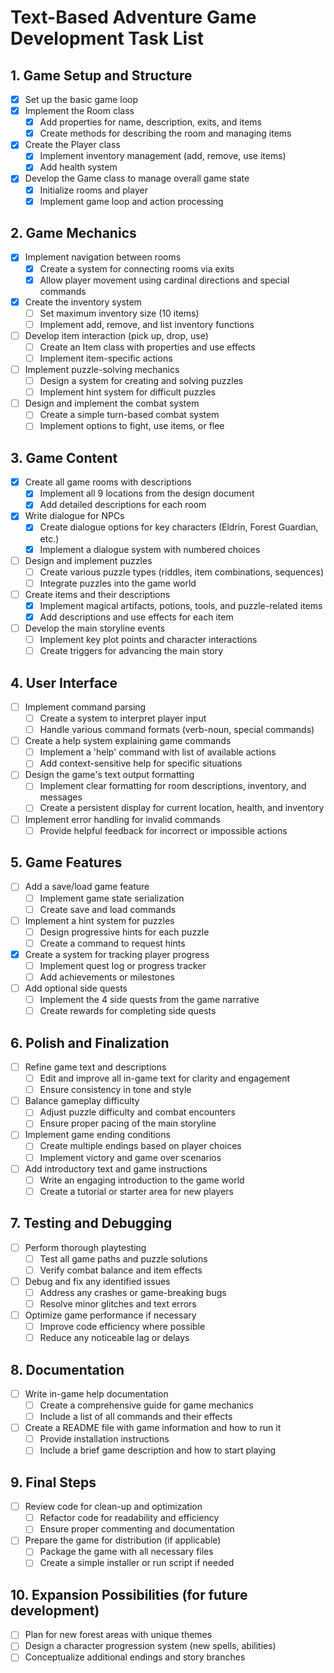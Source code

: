 # Text-Based Adventure Game Development Task List

## 1. Game Setup and Structure
- [X] Set up the basic game loop
- [X] Implement the Room class
  - [X] Add properties for name, description, exits, and items
  - [X] Create methods for describing the room and managing items
- [X] Create the Player class
  - [X] Implement inventory management (add, remove, use items)
  - [X] Add health system
- [X] Develop the Game class to manage overall game state
  - [X] Initialize rooms and player
  - [X] Implement game loop and action processing

## 2. Game Mechanics
- [X] Implement navigation between rooms
  - [X] Create a system for connecting rooms via exits
  - [X] Allow player movement using cardinal directions and special commands
- [X] Create the inventory system
  - [ ] Set maximum inventory size (10 items)
  - [ ] Implement add, remove, and list inventory functions
- [ ] Develop item interaction (pick up, drop, use)
  - [ ] Create an Item class with properties and use effects
  - [ ] Implement item-specific actions
- [ ] Implement puzzle-solving mechanics
  - [ ] Design a system for creating and solving puzzles
  - [ ] Implement hint system for difficult puzzles
- [ ] Design and implement the combat system
  - [ ] Create a simple turn-based combat system
  - [ ] Implement options to fight, use items, or flee

## 3. Game Content
- [X] Create all game rooms with descriptions
  - [X] Implement all 9 locations from the design document
  - [X] Add detailed descriptions for each room
- [X] Write dialogue for NPCs
  - [X] Create dialogue options for key characters (Eldrin, Forest Guardian, etc.)
  - [X] Implement a dialogue system with numbered choices
- [ ] Design and implement puzzles
  - [ ] Create various puzzle types (riddles, item combinations, sequences)
  - [ ] Integrate puzzles into the game world
- [ ] Create items and their descriptions
  - [X] Implement magical artifacts, potions, tools, and puzzle-related items
  - [X] Add descriptions and use effects for each item
- [ ] Develop the main storyline events
  - [ ] Implement key plot points and character interactions
  - [ ] Create triggers for advancing the main story

## 4. User Interface
- [ ] Implement command parsing
  - [ ] Create a system to interpret player input
  - [ ] Handle various command formats (verb-noun, special commands)
- [ ] Create a help system explaining game commands
  - [ ] Implement a 'help' command with list of available actions
  - [ ] Add context-sensitive help for specific situations
- [ ] Design the game's text output formatting
  - [ ] Implement clear formatting for room descriptions, inventory, and messages
  - [ ] Create a persistent display for current location, health, and inventory
- [ ] Implement error handling for invalid commands
  - [ ] Provide helpful feedback for incorrect or impossible actions

## 5. Game Features
- [ ] Add a save/load game feature
  - [ ] Implement game state serialization
  - [ ] Create save and load commands
- [ ] Implement a hint system for puzzles
  - [ ] Design progressive hints for each puzzle
  - [ ] Create a command to request hints
- [X] Create a system for tracking player progress
  - [ ] Implement quest log or progress tracker
  - [ ] Add achievements or milestones
- [ ] Add optional side quests
  - [ ] Implement the 4 side quests from the game narrative
  - [ ] Create rewards for completing side quests

## 6. Polish and Finalization
- [ ] Refine game text and descriptions
  - [ ] Edit and improve all in-game text for clarity and engagement
  - [ ] Ensure consistency in tone and style
- [ ] Balance gameplay difficulty
  - [ ] Adjust puzzle difficulty and combat encounters
  - [ ] Ensure proper pacing of the main storyline
- [ ] Implement game ending conditions
  - [ ] Create multiple endings based on player choices
  - [ ] Implement victory and game over scenarios
- [ ] Add introductory text and game instructions
  - [ ] Write an engaging introduction to the game world
  - [ ] Create a tutorial or starter area for new players

## 7. Testing and Debugging
- [ ] Perform thorough playtesting
  - [ ] Test all game paths and puzzle solutions
  - [ ] Verify combat balance and item effects
- [ ] Debug and fix any identified issues
  - [ ] Address any crashes or game-breaking bugs
  - [ ] Resolve minor glitches and text errors
- [ ] Optimize game performance if necessary
  - [ ] Improve code efficiency where possible
  - [ ] Reduce any noticeable lag or delays

## 8. Documentation
- [ ] Write in-game help documentation
  - [ ] Create a comprehensive guide for game mechanics
  - [ ] Include a list of all commands and their effects
- [ ] Create a README file with game information and how to run it
  - [ ] Provide installation instructions
  - [ ] Include a brief game description and how to start playing

## 9. Final Steps
- [ ] Review code for clean-up and optimization
  - [ ] Refactor code for readability and efficiency
  - [ ] Ensure proper commenting and documentation
- [ ] Prepare the game for distribution (if applicable)
  - [ ] Package the game with all necessary files
  - [ ] Create a simple installer or run script if needed

## 10. Expansion Possibilities (for future development)
- [ ] Plan for new forest areas with unique themes
- [ ] Design a character progression system (new spells, abilities)
- [ ] Conceptualize additional endings and story branches